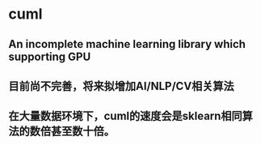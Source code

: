 # cuml
## An incomplete machine learning library which supporting GPU
## 目前尚不完善，将来拟增加AI/NLP/CV相关算法
## 在大量数据环境下，cuml的速度会是sklearn相同算法的数倍甚至数十倍。
